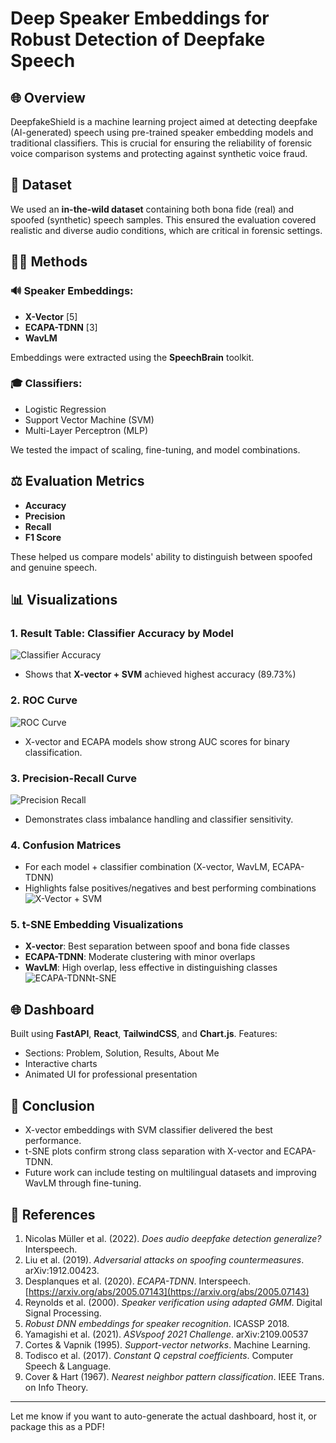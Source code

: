# Deep Speaker Embeddings for Robust Detection of Deepfake Speech

## 🌐 Overview

DeepfakeShield is a machine learning project aimed at detecting deepfake (AI-generated) speech using pre-trained speaker embedding models and traditional classifiers. This is crucial for ensuring the reliability of forensic voice comparison systems and protecting against synthetic voice fraud.

## 📁 Dataset

We used an **in-the-wild dataset** containing both bona fide (real) and spoofed (synthetic) speech samples. This ensured the evaluation covered realistic and diverse audio conditions, which are critical in forensic settings.

## 🧑‍💻 Methods

### 🔊 Speaker Embeddings:

* **X-Vector** \[5]
* **ECAPA-TDNN** \[3]
* **WavLM**

Embeddings were extracted using the **SpeechBrain** toolkit.

### 🎓 Classifiers:

* Logistic Regression
* Support Vector Machine (SVM)
* Multi-Layer Perceptron (MLP)

We tested the impact of scaling, fine-tuning, and model combinations.

## ⚖️ Evaluation Metrics

* **Accuracy**
* **Precision**
* **Recall**
* **F1 Score**

These helped us compare models' ability to distinguish between spoofed and genuine speech.

## 📊 Visualizations

### 1. Result Table: Classifier Accuracy by Model

![Classifier Accuracy](./images/results_table.png)

* Shows that **X-vector + SVM** achieved highest accuracy (89.73%)

### 2. ROC Curve

![ROC Curve](./images/roc_curve_pretrained_all.png)

* X-vector and ECAPA models show strong AUC scores for binary classification.

### 3. Precision-Recall Curve

![Precision Recall](./images/pr_curve_pretrained_all.png)

* Demonstrates class imbalance handling and classifier sensitivity.

### 4. Confusion Matrices

* For each model + classifier combination (X-vector, WavLM, ECAPA-TDNN)
* Highlights false positives/negatives and best performing combinations
![X-Vector + SVM](./images/pr_curve_pretrained_all.png)

### 5. t-SNE Embedding Visualizations

* **X-vector**: Best separation between spoof and bona fide classes
* **ECAPA-TDNN**: Moderate clustering with minor overlaps
* **WavLM**: High overlap, less effective in distinguishing classes
![ECAPA-TDNNt-SNE](./images/ECAPA-TDNN_pretrained_t-SNE_2class.png)

## 🌐 Dashboard

Built using **FastAPI**, **React**, **TailwindCSS**, and **Chart.js**. Features:

* Sections: Problem, Solution, Results, About Me
* Interactive charts
* Animated UI for professional presentation

## 🚀 Conclusion

* X-vector embeddings with SVM classifier delivered the best performance.
* t-SNE plots confirm strong class separation with X-vector and ECAPA-TDNN.
* Future work can include testing on multilingual datasets and improving WavLM through fine-tuning.

## 📄 References

1. Nicolas Müller et al. (2022). *Does audio deepfake detection generalize?* Interspeech.
2. Liu et al. (2019). *Adversarial attacks on spoofing countermeasures*. arXiv:1912.00423.
3. Desplanques et al. (2020). *ECAPA-TDNN*. Interspeech. [https://arxiv.org/abs/2005.07143](https://arxiv.org/abs/2005.07143)
4. Reynolds et al. (2000). *Speaker verification using adapted GMM*. Digital Signal Processing.
5. *Robust DNN embeddings for speaker recognition*. ICASSP 2018.
6. Yamagishi et al. (2021). *ASVspoof 2021 Challenge*. arXiv:2109.00537
7. Cortes & Vapnik (1995). *Support-vector networks*. Machine Learning.
8. Todisco et al. (2017). *Constant Q cepstral coefficients*. Computer Speech & Language.
9. Cover & Hart (1967). *Nearest neighbor pattern classification*. IEEE Trans. on Info Theory.

---

Let me know if you want to auto-generate the actual dashboard, host it, or package this as a PDF!
